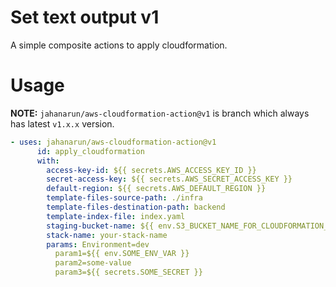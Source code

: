 # Set text output v1

A simple composite actions to apply cloudformation.

# Usage

**NOTE:** `jahanarun/aws-cloudformation-action@v1` is branch which always has latest `v1.x.x` version.  

```yml
- uses: jahanarun/aws-cloudformation-action@v1
      id: apply_cloudformation
      with:
        access-key-id: ${{ secrets.AWS_ACCESS_KEY_ID }}
        secret-access-key: ${{ secrets.AWS_SECRET_ACCESS_KEY }}
        default-region: ${{ secrets.AWS_DEFAULT_REGION }}
        template-files-source-path: ./infra
        template-files-destination-path: backend
        template-index-file: index.yaml
        staging-bucket-name: ${{ env.S3_BUCKET_NAME_FOR_CLOUDFORMATION_FILES }}
        stack-name: your-stack-name
        params: Environment=dev
          param1=${{ env.SOME_ENV_VAR }}
          param2=some-value
          param3=${{ secrets.SOME_SECRET }}
```
